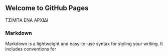 ## Welcome to GitHub Pages

ΤΣΙΜΠΑ ΕΝΑ ΑΡΧΙΔΙ
### Markdown

Markdown is a lightweight and easy-to-use syntax for styling your writing. It includes conventions for

